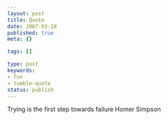 ```yaml
---
layout: post
title: Quote
date: 2007-03-28
published: true
meta: {}

tags: []

type: post
keywords:
- fun
- tumble-quote
status: publish
---
```

<!-- blockquote  -->Trying is the first step towards failure<!-- endblockquote  --> Homer Simpson
